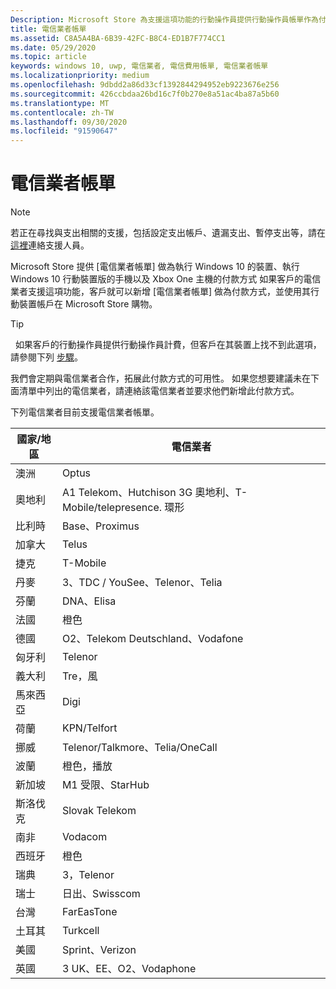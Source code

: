 ```yaml
---
Description: Microsoft Store 為支援這項功能的行動操作員提供行動操作員帳單作為付款條件。
title: 電信業者帳單
ms.assetid: C8A5A4BA-6B39-42FC-B8C4-ED1B7F774CC1
ms.date: 05/29/2020
ms.topic: article
keywords: windows 10, uwp, 電信業者, 電信費用帳單, 電信業者帳單
ms.localizationpriority: medium
ms.openlocfilehash: 9dbdd2a86d33cf1392844294952eb9223676e256
ms.sourcegitcommit: 426ccbdaa26bd16c7f0b270e8a51ac4ba87a5b60
ms.translationtype: MT
ms.contentlocale: zh-TW
ms.lasthandoff: 09/30/2020
ms.locfileid: "91590647"
---
```

# <a name="mobile-operator-billing"></a>電信業者帳單

> [!NOTE]
> 若正在尋找與支出相關的支援，包括設定支出帳戶、遺漏支出、暫停支出等，請在[這裡](https://developer.microsoft.com/windows/support)連絡支援人員。

Microsoft Store 提供 [電信業者帳單] 做為執行 Windows 10 的裝置、執行 Windows 10 行動裝置版的手機以及 Xbox One 主機的付款方式 如果客戶的電信業者支援這項功能，客戶就可以新增 [電信業者帳單] 做為付款方式，並使用其行動裝置帳戶在 Microsoft Store 購物。

> [!TIP]
>  如果客戶的行動操作員提供行動操作員計費，但客戶在其裝置上找不到此選項，請參閱下列 [步驟](https://support.microsoft.com/instantanswers/b25d6dd6-fb8b-3710-1e13-4d30eb01b51f)。

我們會定期與電信業者合作，拓展此付款方式的可用性。 如果您想要建議未在下面清單中列出的電信業者，請連絡該電信業者並要求他們新增此付款方式。

下列電信業者目前支援電信業者帳單。

| 國家/地區       | 電信業者                                        |
|----------------------|---------------------------------------------------------|
| 澳洲            | Optus                                                   |
| 奧地利              | A1 Telekom、Hutchison 3G 奧地利、T-Mobile/telepresence. 環形  |
| 比利時              | Base、Proximus                                          |
| 加拿大               | Telus                                                   |
| 捷克              | T-Mobile                                                |
| 丹麥              | 3、TDC / YouSee、Telenor、Telia                         |
| 芬蘭              | DNA、Elisa                                              |
| 法國               | 橙色                                                  |
| 德國              | O2、Telekom Deutschland、Vodafone                       |
| 匈牙利              | Telenor                                                 |
| 義大利                | Tre，風                                               |
| 馬來西亞             | Digi                                                    |
| 荷蘭          | KPN/Telfort                                           |
| 挪威               | Telenor/Talkmore、Telia/OneCall                     |
| 波蘭               | 橙色，播放                                            |
| 新加坡            | M1 受限、StarHub                                     |
| 斯洛伐克             | Slovak Telekom                                          |
| 南非         | Vodacom                                                 |
| 西班牙                | 橙色                                                  |
| 瑞典               | 3，Telenor                                              |
| 瑞士          | 日出、Swisscom                                       |
| 台灣               | FarEasTone                                              |
| 土耳其               | Turkcell                                                |
| 美國        | Sprint、Verizon                                         |
| 英國       | 3 UK、EE、O2、Vodaphone                                 |
